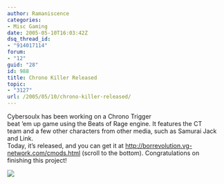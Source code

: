 ```yaml
---
author: Ramaniscence
categories:
- Misc Gaming
date: 2005-05-10T16:03:42Z
dsq_thread_id:
- "914017114"
forum:
- "12"
guid: "28"
id: 988
title: Chrono Killer Released
topic:
- "3127"
url: /2005/05/10/chrono-killer-released/
---
```


<span class="postbody">Cybersoulx has been working on a Chrono Trigger<br /> beat &#8217;em up game using the Beats of Rage engine. It features the CT<br /> team and a few other characters from other media, such as Samurai Jack and Link. </span><span class="postbody"><br /> Today, it&#8217;s released, and you can get it at <a target="_blank" href="http://borrevolution.vg-network.com/cmods.html">http://borrevolution.vg-network.com/cmods.html</a> (scroll to the bottom). Congratulations on finishing this project!<br /> </span>
  
<img border="0" src="http://img19.exs.cx/img19/7038/shot00315ln.gif" />
